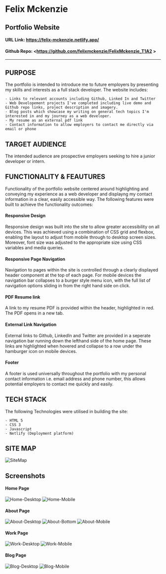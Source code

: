 # Felix Mckenzie
## Portfolio Website 
#### URL Link: <https://felix-mckenzie.netlify.app/>
#### Github Repo: <https://github.com/felixmckenzie/FelixMckenzie_T1A2 >
---

## PURPOSE
The portfolio is intended to introduce me to future employers by presenting my skills and interests as a full stack developer. The website includes:

    - Links to relevant accounts including Github, Linked In and Twitter
    - Web Developement projects I've completed including live demo and Github repo links, project description and imagery. 
    - Blog posts which showcase my writing on general tech topics I'm interested in and my journey as a web developer. 
    - My resume as an external pdf link
    - Contact information to allow employers to contact me directly via email or phone 
  
## TARGET AUDIENCE 
The intended audience are prospective employers seeking to hire a junior developer or intern. 


## FUNCTIONALITY & FEAUTURES
Functionality of the portfolio website centered around highlighting and conveying my experience as a web developer and displayng my contact information in a clear, easily accessible way. The following features were built to achieve the functionality outcomes:

#### Responsive Design
Responsive design was built into the site to allow greater accessibility on all devices. This was achieved using a combination of CSS grid and flexbox, enabling the layout to adjust from mobile through to desktop screen sizes. Moreover, font size was adjusted to the appropriate size using CSS variables and media queries.

#### Responsive Page Navigation 
Navigation to pages within the site is controlled through a clearly displayed header component at the top of each page. For mobile devices the navigation bar collapses to a burger style menu icon, with the full list of navigation options sliding in from the right hand side on click. 

#### PDF Resume link
A link to my resume PDF is provided within the header, highlighted in red. The PDF opens in a new tab. 

#### External Link Navigation
External links to Github, LinkedIn and Twitter are provided in a seperate navigation bar running down the lefthand side of the home page. These links are highlighted when hovered and collapse to a row under the hamburger icon on mobile devices. 

#### Footer 
A footer is used universally throughout the portfolio with my personal contact information i.e. email address and phone number, this allows potential employers to contact me quickly and easily. 

## TECH STACK
The following Technologies were utilised in building the site:
   
    - HTML 5
    - CSS 3
    - Javascript
    - Netlify (Deployment platform)

## SITE MAP 
![SiteMap](./assets/SiteMap.png)

## Screenshots

#### Home Page
![Home-Desktop](./screenshots/home-desktop.png)
![Home-Mobile](./screenshots/home-mobile.png)

#### About Page 
![About-Desktop](./screenshots/about-desktop.png)
![About-Bottom](./screenshots/about-bottom.png)
![About-Mobile](./screenshots/about-mobile.png)

#### Work Page
![Work-Desktop](./screenshots/work-desktop.png)
![Work-Mobile](./screenshots/work-mobile.png)

#### Blog Page
![Blog-Desktop](./screenshots/blog-desktop.png)
![Blog-Mobile](./screenshots/blog-mobile.png)










